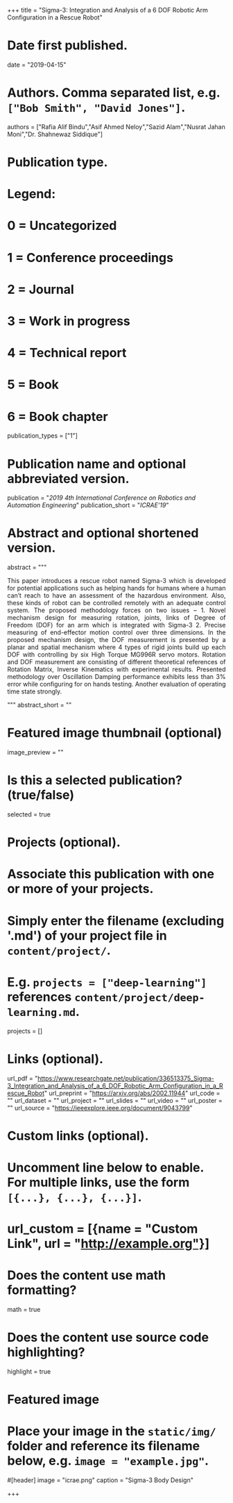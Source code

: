 +++
title = "Sigma-3: Integration and Analysis of a 6 DOF Robotic Arm Configuration in a Rescue Robot"

# Date first published.
date = "2019-04-15"

# Authors. Comma separated list, e.g. `["Bob Smith", "David Jones"]`.
authors = ["Rafia Alif Bindu","Asif Ahmed Neloy","Sazid Alam","Nusrat Jahan Moni","Dr. Shahnewaz Siddique"]

# Publication type.
# Legend:
# 0 = Uncategorized
# 1 = Conference proceedings
# 2 = Journal
# 3 = Work in progress
# 4 = Technical report
# 5 = Book
# 6 = Book chapter
publication_types = ["1"]

# Publication name and optional abbreviated version.
publication = "*2019 4th International Conference on Robotics and Automation Engineering*"
publication_short = "*ICRAE'19*"

# Abstract and optional shortened version.
abstract = """<div align="justify"> 

This paper introduces a rescue robot named Sigma-3 which is developed for potential applications such as helping hands for humans where a human can’t reach to have an assessment of the hazardous environment. Also, these kinds of robot can be controlled remotely with an adequate control system. The proposed methodology forces on two issues – 1. Novel mechanism design for measuring rotation, joints, links of Degree of Freedom (DOF) for an arm which is integrated with Sigma-3 2. Precise measuring of end-effector motion control over three dimensions. In the proposed mechanism design, the DOF measurement is presented by a planar and spatial mechanism where 4 types of rigid joints build up each DOF with controlling by six High Torque MG996R servo motors. Rotation and DOF measurement are consisting of different theoretical references of Rotation Matrix, Inverse Kinematics with experimental results. Presented methodology over Oscillation Damping performance exhibits less than 3% error while configuring for on hands testing. Another evaluation of operating time state strongly.</div>

"""
abstract_short = ""

# Featured image thumbnail (optional)
image_preview = ""

# Is this a selected publication? (true/false)
selected = true

# Projects (optional).
#   Associate this publication with one or more of your projects.
#   Simply enter the filename (excluding '.md') of your project file in `content/project/`.
#   E.g. `projects = ["deep-learning"]` references `content/project/deep-learning.md`.
projects = []

# Links (optional).
url_pdf = "https://www.researchgate.net/publication/336513375_Sigma-3_Integration_and_Analysis_of_a_6_DOF_Robotic_Arm_Configuration_in_a_Rescue_Robot"
url_preprint = "https://arxiv.org/abs/2002.11944"
url_code = ""
url_dataset = ""
url_project = ""
url_slides = ""
url_video = ""
url_poster = ""
url_source = "https://ieeexplore.ieee.org/document/9043799"

# Custom links (optional).
#   Uncomment line below to enable. For multiple links, use the form `[{...}, {...}, {...}]`.
# url_custom = [{name = "Custom Link", url = "http://example.org"}]

# Does the content use math formatting?
math = true

# Does the content use source code highlighting?
highlight = true

# Featured image
# Place your image in the `static/img/` folder and reference its filename below, e.g. `image = "example.jpg"`.
#[header]
image = "icrae.png"
caption = "Sigma-3 Body Design"

+++